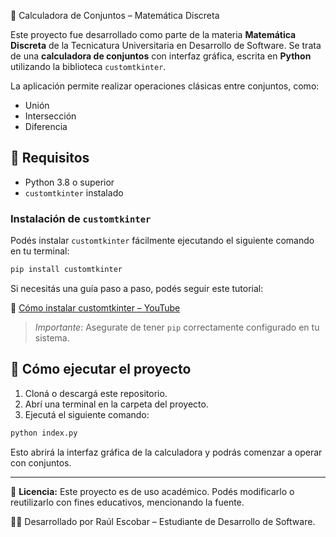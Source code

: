 🔢 Calculadora de Conjuntos – Matemática Discreta

Este proyecto fue desarrollado como parte de la materia **Matemática Discreta** de la Tecnicatura Universitaria en Desarrollo de Software. Se trata de una **calculadora de conjuntos** con interfaz gráfica, escrita en **Python** utilizando la biblioteca `customtkinter`.

La aplicación permite realizar operaciones clásicas entre conjuntos, como:

* Unión
* Intersección
* Diferencia

## 💪 Requisitos

* Python 3.8 o superior
* `customtkinter` instalado

### Instalación de `customtkinter`

Podés instalar `customtkinter` fácilmente ejecutando el siguiente comando en tu terminal:

```bash
pip install customtkinter
```

Si necesitás una guía paso a paso, podés seguir este tutorial:

🔗 [Cómo instalar customtkinter – YouTube](https://www.youtube.com/watch?v=ITQXfbN5kB4)

> *Importante*: Asegurate de tener `pip` correctamente configurado en tu sistema.

## 🚀 Cómo ejecutar el proyecto

1. Cloná o descargá este repositorio.
2. Abrí una terminal en la carpeta del proyecto.
3. Ejecutá el siguiente comando:

```bash
python index.py
```

Esto abrirá la interfaz gráfica de la calculadora y podrás comenzar a operar con conjuntos.

---

📘 **Licencia:** Este proyecto es de uso académico. Podés modificarlo o reutilizarlo con fines educativos, mencionando la fuente.

👨‍💻 Desarrollado por Raúl Escobar – Estudiante de Desarrollo de Software.
